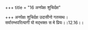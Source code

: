 +++
title = "16 अनपेक्षः शुचिर्दक्ष"

+++
अनपेक्षः शुचिर्दक्ष उदासीनो गतव्यथः।  
सर्वारम्भपरित्यागी यो मद्भक्तः स मे प्रियः।।12.16।।